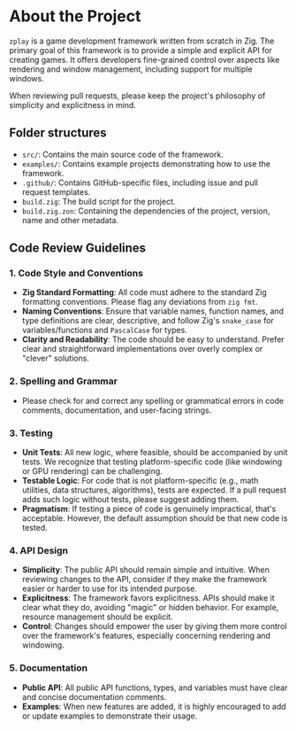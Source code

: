 # About the Project

`zplay` is a game development framework written from scratch in Zig. The primary goal of this framework is to provide a simple and explicit API for creating games. It offers developers fine-grained control over aspects like rendering and window management, including support for multiple windows.

When reviewing pull requests, please keep the project's philosophy of simplicity and explicitness in mind.

## Folder structures
- `src/`: Contains the main source code of the framework.
- `examples/`: Contains example projects demonstrating how to use the framework.
- `.github/`: Contains GitHub-specific files, including issue and pull request templates.
- `build.zig`: The build script for the project.
- `build.zig.zon`: Containing the dependencies of the project, version, name and other metadata.

## Code Review Guidelines

### 1. Code Style and Conventions

- **Zig Standard Formatting**: All code must adhere to the standard Zig formatting conventions. Please flag any deviations from `zig fmt`.
- **Naming Conventions**: Ensure that variable names, function names, and type definitions are clear, descriptive, and follow Zig's `snake_case` for variables/functions and `PascalCase` for types.
- **Clarity and Readability**: The code should be easy to understand. Prefer clear and straightforward implementations over overly complex or "clever" solutions.

### 2. Spelling and Grammar

- Please check for and correct any spelling or grammatical errors in code comments, documentation, and user-facing strings.

### 3. Testing

- **Unit Tests**: All new logic, where feasible, should be accompanied by unit tests. We recognize that testing platform-specific code (like windowing or GPU rendering) can be challenging.
- **Testable Logic**: For code that is not platform-specific (e.g., math utilities, data structures, algorithms), tests are expected. If a pull request adds such logic without tests, please suggest adding them.
- **Pragmatism**: If testing a piece of code is genuinely impractical, that's acceptable. However, the default assumption should be that new code is tested.

### 4. API Design

- **Simplicity**: The public API should remain simple and intuitive. When reviewing changes to the API, consider if they make the framework easier or harder to use for its intended purpose.
- **Explicitness**: The framework favors explicitness. APIs should make it clear what they do, avoiding "magic" or hidden behavior. For example, resource management should be explicit.
- **Control**: Changes should empower the user by giving them more control over the framework's features, especially concerning rendering and windowing.

### 5. Documentation

- **Public API**: All public API functions, types, and variables must have clear and concise documentation comments.
- **Examples**: When new features are added, it is highly encouraged to add or update examples to demonstrate their usage.
